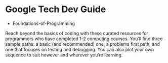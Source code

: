 # Google Tech Dev Guide


- Foundations-of-Programming

Reach beyond the basics of coding with these curated resources for programmers who have completed 1-2 computing courses. You’ll find three sample paths: a basic (and recommended) one, a problems first path, and one that focuses on testing and debugging. You can also plot your own sequence to suit however and wherever you’re learning.
